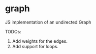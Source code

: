 # graph
JS implementation of an undirected Graph

TODOs: 
1. Add weights for the edges. 
2. Add support for loops.
